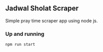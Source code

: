 ## Jadwal Sholat Scraper
Simple pray time scraper app using node js.
### Up and running
    npm run start